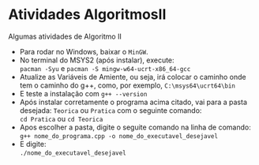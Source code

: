 # Atividades AlgoritmosII

Algumas atividades de Algoritmo II

* Para rodar no Windows, baixar o `MinGW`. <br>
* No terminal do MSYS2 (após instalar), execute: <br>
`pacman -Syu` e `pacman -S mingw-w64-ucrt-x86_64-gcc` <br>
* Atualize as Variáveis de Amiente, ou seja, irá colocar o caminho onde tem o caminho do g++, como, por exemplo, `C:\msys64\ucrt64\bin` <br>
* E teste a instalação com `g++ --version` <br>
* Após instalar corretamente o programa acima citado, vai para a pasta desejada: `Teorica` ou `Pratica` com o seguinte comando:<br>
`cd Pratica` ou `cd Teorica` <br>
* Apos escolher a pasta, digite o seguite comando na linha de comando: <br>
`g++ nome_do_programa.cpp -o nome_do_executavel_desejavel`<br>
* E digite: <br>
`./nome_do_executavel_desejavel` <br>

